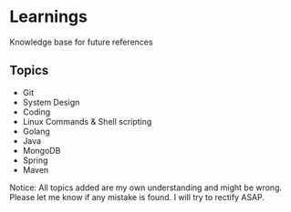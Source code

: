 # Learnings

Knowledge base for future references

## Topics

* Git
* System Design
* Coding
* Linux Commands & Shell scripting
* Golang
* Java
* MongoDB
* Spring
* Maven

Notice: All topics added are my own understanding and might be wrong. Please let me know if any mistake is found. I will try to rectify ASAP.
